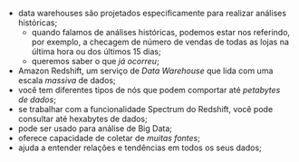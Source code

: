 
- data warehouses são projetados especificamente para realizar análises históricas;
	- quando falamos de análises históricas, podemos estar nos referindo, por exemplo, a checagem de número de vendas de todas as lojas na última hora ou dos últimos 15 dias;
	- queremos saber o que *já ocorreu*;
- Amazon Redshift, um serviço de *Data Warehouse* que lida com uma escala *massiva* de dados;
- você tem diferentes tipos de nós que podem comportar até *petabytes de dados*;
- se trabalhar com a funcionalidade Spectrum do Redshift, você pode consultar até hexabytes de dados;
- pode ser usado para análise de Big Data;
- oferece capacidade de coletar de *muitas fontes*;
- ajuda a entender relações e tendências em todos os seus dados;